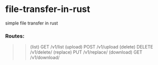# file-transfer-in-rust
simple file transfer in rust

### Routes:
   >> (list) GET /v1/list 
   >> (upload) POST /v1/upload 
   >> (delete) DELETE /v1/delete/<identifier> 
   >> (replace) PUT /v1/replace/<identifier> 
   >> (download) GET /v1/download/<identifier> 